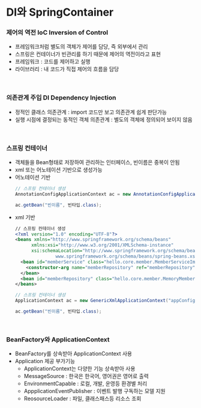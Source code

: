 # DI와 SpringContainer
### 제어의 역전 IoC Inversion of Control
- 프레임워크처럼 별도의 객체가 제어를 담당, 즉 외부에서 관리
- 스프링은 컨테이너가 빈관리를 하기 때문에 제어의 역전이라고 표현
- 프레임워크 : 코드를 제어하고 실행
- 라이브러리 : 내 코드가 직접 제어의 흐름을 담당
<br/>

### 의존관계 주입 DI Dependency Injection
- 정적인 클래스 의존관계 : import 코드만 보고 의존관계 쉽게 판단가능
- 실행 시점에 결정되는 동적인 객체 의존관계 : 별도의 객체에 정의되어 보이지 않음
<br/>

### 스프링 컨테이너
- 객체들을 Bean형태로 저장하여 관리하는 인터페이스, 빈이름은 중복이 안됨
- xml 또는 어노테이션 기반으로 생성가능
- 어노테이션 기반
  ``` java
  // 스프링 컨테이너 생성
  AnnotationConfigApplicationContext ac = new AnnotationConfigApplicationContext(AppConfig.class);

  ac.getBean("빈이름", 빈타입.class);
  ```
- xml 기반
  ``` xml
  // 스프링 컨테이너 생성
  <?xml version="1.0" encoding="UTF-8"?>
  <beans xmlns="http://www.springframework.org/schema/beans"
        xmlns:xsi="http://www.w3.org/2001/XMLSchema-instance"
        xsi:schemaLocation="http://www.springframework.org/schema/beans http://
                 www.springframework.org/schema/beans/spring-beans.xsd">
    <bean id="memberService" class="hello.core.member.MemberServiceImpl">
      <constructor-arg name="memberRepository" ref="memberRepository" />
    </bean>
    <bean id="memberRepository" class="hello.core.member.MemoryMemberRepository" />
  </beans>
  ```
  ``` java
  // 스프링 컨테이너 생성
  ApplicationContext ac = new GenericXmlApplicationContext("appConfig.xml");

  ac.getBean("빈이름", 빈타입.class);
  ```
<br/>

### BeanFactory와 ApplicationContext
- BeanFactory를 상속받아 ApplicationContext 사용
- Application 제공 부가기능
  - ApplicationContext는 다양한 기능 상속받아 사용
  - MessageSource : 한국은 한국어, 영어권은 영어로 출력
  - EnvironmentCapable : 로컬, 개발, 운영등 환경별 처리
  - AppplicationEventPublisher : 이벤트 발행 구독하는 모델 지원
  - ReosourceLoader : 파일, 클래스패스등 리소스 조회
